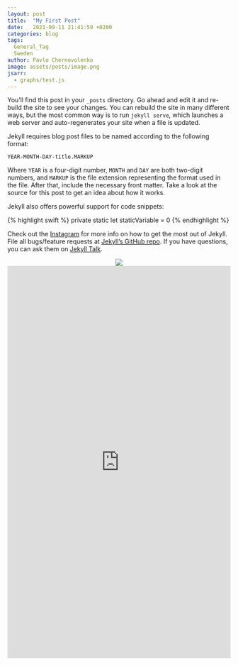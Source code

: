 ```yaml
---
layout: post
title:  "My First Post"
date:   2021-09-11 21:41:59 +0200
categories: blog
tags:
  General_Tag
  Sweden
author: Pavlo Chernovolenko
image: assets/posts/image.png
jsarr:
  - graphs/test.js
---
```


You’ll find this post in your `_posts` directory. Go ahead and edit it and re-build the site to see your changes. You can rebuild the site in many different ways, but the most common way is to run `jekyll serve`, which launches a web server and auto-regenerates your site when a file is updated.

Jekyll requires blog post files to be named according to the following format:

`YEAR-MONTH-DAY-title.MARKUP`

Where `YEAR` is a four-digit number, `MONTH` and `DAY` are both two-digit numbers, and `MARKUP` is the file extension representing the format used in the file. After that, include the necessary front matter. Take a look at the source for this post to get an idea about how it works.

Jekyll also offers powerful support for code snippets:

{% highlight swift %}
private static let staticVariable = 0
{% endhighlight %}

Check out the [Instagram] for more info on how to get the most out of Jekyll. File all bugs/feature requests at [Jekyll’s GitHub repo][jekyll-gh]. If you have questions, you can ask them on [Jekyll Talk][jekyll-talk].

[Instagram]: https://instagram.com/pchernovolenko
[jekyll-gh]:   https://github.com/jekyll/jekyll
[jekyll-talk]: https://talk.jekyllrb.com/

<div align="center">
  <img src="https://static01.nyt.com/images/2019/10/01/us/2019-09-hk-protest-timeline-promo-1569935056934/2019-09-hk-protest-timeline-promo-1569935056934-threeByTwoSmallAt2X-v2.png"/>
</div>

<div width="100%" height="884.40625">
<iframe width="100%" height="884.40625" frameborder="0" src="https://observablehq.com/embed/a874968e9a86ff61?cells=chart2"></iframe>
</div>

<div id="viz"></div>
